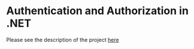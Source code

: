 ﻿# Authentication and Authorization in .NET

Please see the description of the project [here](https://tugend.github.io/security/2020/12/21/authorization-and-authentication-in-.NET.html)
